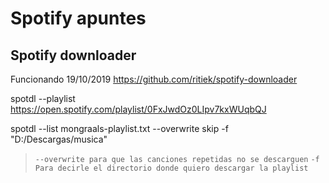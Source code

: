 # Spotify apuntes

## Spotify downloader

Funcionando 19/10/2019
https://github.com/ritiek/spotify-downloader



spotdl --playlist https://open.spotify.com/playlist/0FxJwdOz0LIpv7kxWUqbQJ 



spotdl --list mongraals-playlist.txt 
--overwrite skip 
-f "D:/Descargas/musica"

> `--overwrite para que las canciones repetidas no se descarguen`
> `-f Para decirle el directorio donde quiero descargar la playlist`

